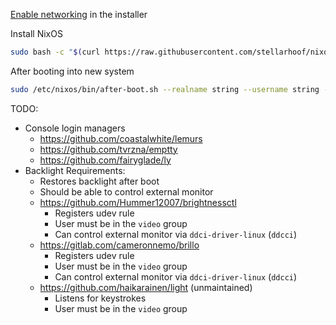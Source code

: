 [Enable networking](https://nixos.org/manual/nixos/stable/#sec-installation-manual-networking) in the installer

Install NixOS

```sh
sudo bash -c "$(curl https://raw.githubusercontent.com/stellarhoof/nixos-hosts/master/bin/install.sh)" --host string --disk string
```

After booting into new system

```sh
sudo /etc/nixos/bin/after-boot.sh --realname string --username string --email string
```

TODO:

- Console login managers
  - https://github.com/coastalwhite/lemurs
  - https://github.com/tvrzna/emptty
  - https://github.com/fairyglade/ly
- Backlight
  Requirements:
  - Restores backlight after boot
  - Should be able to control external monitor
  - https://github.com/Hummer12007/brightnessctl
    - Registers udev rule
    - User must be in the `video` group
    - Can control external monitor via `ddci-driver-linux` (`ddcci`)
  - https://gitlab.com/cameronnemo/brillo
    - Registers udev rule
    - User must be in the `video` group
    - Can control external monitor via `ddci-driver-linux` (`ddcci`)
  - https://github.com/haikarainen/light (unmaintained)
    - Listens for keystrokes
    - User must be in the `video` group
